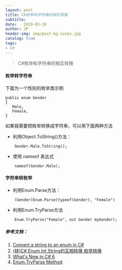 ```yaml
---
layout: post
title: C#枚举和字符串的相互转换
subtitle:   
date:   2019-03-28
author: JP
header-img: img/post-bg-ioses.jpg
catalog: true
tags:
- C#
---
```


> C#枚举和字符串的相互转换

#### 枚举转字符串

下面为一个性别的枚举类示例

```
public enum Gender
{
   Male,
   Female,
}
```
如果我需要把枚举转换成字符串，可以用下面两种方法<br>
- 利用Object.ToString()方法：
```
    Gender.Male.ToString();
```
- 使用 nameof 表达式
```
    nameof(Gender.Male);
```
 
#### 字符串转枚举

- 利用Enum.Parse方法：<br>

```
    (Gender)Enum.Parse(typeof(Gender), "Female")
```
- 利用Enum.TryParse方法

```
    Enum.TryParse("Female", out Gender myGender);
```

##### 参考文档：<br/>

1. [Convert a string to an enum in C#
](https://stackoverflow.com/questions/16100/convert-a-string-to-an-enum-in-c-sharp)
2. [(转)C# Enum,Int,String的互相转换 枚举转换](https://www.cnblogs.com/pato/archive/2011/08/15/2139705.html)
3. [What's New in C# 6](https://docs.microsoft.com/en-us/dotnet/csharp/whats-new/csharp-6)
4. [Enum.TryParse Method](https://docs.microsoft.com/en-us/dotnet/api/system.enum.tryparse?redirectedfrom=MSDN&view=netframework-4.8#System_Enum_TryParse__1_System_String___0__)
